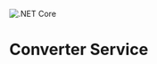 ![.NET Core](https://github.com/mareklesko/ConverterService/workflows/.NET%20Core/badge.svg?branch=master)
# Converter Service
